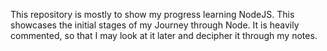 This repository is mostly to show my progress learning NodeJS.
This showcases the initial stages of my Journey through Node. 
It is heavily commented, so that I may look at it later and decipher it through my notes. 